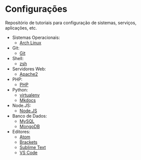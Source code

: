 Configurações
=============

Repositório de tutoriais para configuração de sistemas, serviços, aplicações, etc.

- Sistemas Operacionais:
	- [Arch Linux](sistema-operacional/arch-linux.md)
- Git:
	- [Git](git/git.md)
- Shell:
	- [zsh](shell/zsh.md)
- Servidores Web:
	- [Apache2](servidores-web/apache.md)
- PHP:
	- [PHP](php/php.md)
- Python:
	- [virtualenv](python/virtualenv.md)
	- [Mkdocs](python/mkdocs.md)
- Node.JS:
	- [Node.JS](nodejs/nodejs.md)
- Banco de Dados:
	- [MySQL](banco-de-dados/mysql.md)
	- [MongoDB](banco-de-dados/mongodb.md)
- Editores:
	- [Atom](editores-de-codigo/atom.md)
	- [Brackets](editores-de-codigo/brackets.md)
	- [Sublime Text](editores-de-codigo/sublime-text.md)
	- [VS Code](editores-de-codigo/vs-code.md)
